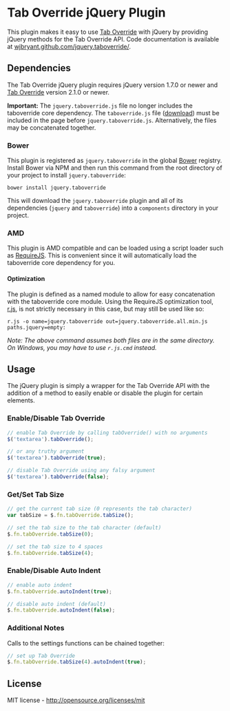# Tab Override jQuery Plugin

This plugin makes it easy to use [Tab Override](https://github.com/wjbryant/taboverride "Tab Override")
with jQuery by providing jQuery methods for the Tab Override API. Code
documentation is available at
[wjbryant.github.com/jquery.taboverride/](http://wjbryant.github.com/jquery.taboverride/ "Tab Override jQuery Plugin Documentation").

## Dependencies

The Tab Override jQuery plugin requires jQuery version 1.7.0 or newer and
[Tab Override](https://github.com/wjbryant/taboverride "Tab Override")
version 2.1.0 or newer.

**Important:** The `jquery.taboverride.js` file no longer includes the taboverride
core dependency. The `taboverride.js` file ([download](https://github.com/wjbryant/taboverride/downloads))
must be included in the page before `jquery.taboverride.js`. Alternatively, the
files may be concatenated together.

### Bower

This plugin is registered as `jquery.taboverride` in the global [Bower](http://twitter.github.com/bower/)
registry. Install Bower via NPM and then run this command from the root directory
of your project to install `jquery.taboverride`:

```
bower install jquery.taboverride
```

This will download the `jquery.taboverride` plugin and all of its dependencies
(`jquery` and `taboverride`) into a `components` directory in your project.

### AMD

This plugin is AMD compatible and can be loaded using a script loader such as
[RequireJS](http://requirejs.org/). This is convenient since it will automatically
load the taboverride core dependency for you.

#### Optimization

The plugin is defined as a named module to allow for easy concatenation with the
taboverride core module. Using the RequireJS optimization tool, [r.js](https://github.com/jrburke/r.js),
is not strictly necessary in this case, but may still be used like so:

```
r.js -o name=jquery.taboverride out=jquery.taboverride.all.min.js paths.jquery=empty:
```

*Note: The above command assumes both files are in the same directory. On Windows,
you may have to use `r.js.cmd` instead.*

## Usage

The jQuery plugin is simply a wrapper for the Tab Override API with the addition
of a method to easily enable or disable the plugin for certain elements.

### Enable/Disable Tab Override

```javascript
// enable Tab Override by calling tabOverride() with no arguments
$('textarea').tabOverride();

// or any truthy argument
$('textarea').tabOverride(true);
```

```javascript
// disable Tab Override using any falsy argument
$('textarea').tabOverride(false);
```

### Get/Set Tab Size

```javascript
// get the current tab size (0 represents the tab character)
var tabSize = $.fn.tabOverride.tabSize();
```

```javascript
// set the tab size to the tab character (default)
$.fn.tabOverride.tabSize(0);

// set the tab size to 4 spaces
$.fn.tabOverride.tabSize(4);
```

### Enable/Disable Auto Indent

```javascript
// enable auto indent
$.fn.tabOverride.autoIndent(true);
```

```javascript
// disable auto indent (default)
$.fn.tabOverride.autoIndent(false);
```

### Additional Notes

Calls to the settings functions can be chained together:

```javascript
// set up Tab Override
$.fn.tabOverride.tabSize(4).autoIndent(true);
```

## License

MIT license - http://opensource.org/licenses/mit